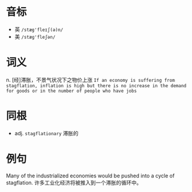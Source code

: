 # 音标

- 英 `/stæg'fleɪʃ(ə)n/`
- 美 `/stæɡ'fleʃən/`

# 词义

n. [经]滞胀，不景气状况下之物价上涨
`If an economy is suffering from stagflation, inflation is high but there is no increase in the demand for goods or in the number of people who have jobs`

# 同根

- adj. `stagflationary` 滞胀的

# 例句

Many of the industrialized economies would be pushed into a cycle of stagflation.
许多工业化经济将被推入到一个滞胀的循环中。



